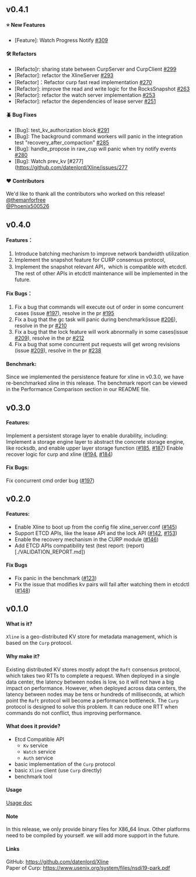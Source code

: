 ## v0.4.1
#### ⭐ New Features
- [Feature]: Watch Progress Notify [#309](https://github.com/datenlord/Xline/issues/309)
#### 🛠️ Refactors
- [Refacto]r: sharing state between CurpServer and CurpClient [#299](https://github.com/datenlord/Xline/issues/299)
- [Refactor]: refactor the XlineServer [#293](https://github.com/datenlord/Xline/issues/293)
- [Refactor]：Refactor curp fast read implementation [#270](https://github.com/datenlord/Xline/issues/270)
- [Refactor]: improve the read and write logic for the RocksSnapshot [#263](https://github.com/datenlord/Xline/issues/263)
- [Refactor]: refactor the watch server implementation [#253](https://github.com/datenlord/Xline/issues/253)
- [Refactor]: refactor the dependencies of lease server [#251](https://github.com/datenlord/Xline/issues/251)
#### 🪲 Bug Fixes
- [Bug]: test_kv_authorization block [#291](https://github.com/datenlord/Xline/issues/291)
- [Bug]: The background command workers will panic in the integration test "recovery_after_compaction" [#285](https://github.com/datenlord/Xline/issues/285)
- [Bug]: handle_propose in raw_cup will panic when try notify events [#280](https://github.com/datenlord/Xline/issues/280)
- [Bug]: Watch prev_kv [#277](https://github.com/datenlord/Xline/issues/277
#### ❤️ Contributors
We'd like to thank all the contributors who worked on this release!  
[@themanforfree](https://github.com/themanforfree)  
[@Phoenix500526](https://github.com/Phoenix500526)

## v0.4.0
#### Features：
1. Introduce batching mechanism to improve network bandwidth utilization
2. Implement the snapshot feature for CURP consensus protocol,
3. Implement the snapshot relevant API，which is compatible with etcdctl. The rest of other APIs in etcdctl maintenance will be implemented in the future.
#### Fix Bugs：
1. Fix a bug that commands will execute out of order in some concurrent cases (issue [#197](https://github.com/datenlord/Xline/issues/197)), resolve in the pr [#195](https://github.com/datenlord/Xline/issues/195)
2. Fix a bug that the gc task will panic during benchmark(issue [#206](https://github.com/datenlord/Xline/issues/206)), resolve in the pr [#210](https://github.com/datenlord/Xline/issues/210)
3. Fix a bug that the lock feature will work abnormally in some cases(issue [#209](https://github.com/datenlord/Xline/issues/209)), resolve in the pr [#212](https://github.com/datenlord/Xline/issues/212)
4. Fix a bug that some concurrent put requests will get wrong revisions (issue [#209](https://github.com/datenlord/Xline/issues/212)), resolve in the pr [#238](https://github.com/datenlord/Xline/issues/238)
#### Benchmark:
Since we implemented the persistence feature for xline in v0.3.0, we have re-benchmarked xline in this release. The benchmark report can be viewed in the Performance Comparison section in our README file.

## v0.3.0
#### Features:
Implement a persistent storage layer to enable durability, including:
Implement a storage engine layer to abstract the concrete storage engine, like rocksdb,
and enable upper layer storage function ([#185](https://github.com/datenlord/Xline/pull/185), [#187](https://github.com/datenlord/Xline/pull/187))
Enable recover logic for curp and xline ([#194](https://github.com/datenlord/Xline/pull/194), [#184](https://github.com/datenlord/Xline/pull/194))
#### Fix Bugs:
Fix concurrent cmd order bug ([#197](https://github.com/datenlord/Xline/issues/197))

## v0.2.0
#### Features:
- Enable Xline to boot up from the config file xline_server.conf ([#145](https://github.com/datenlord/Xline/pull/145))
- Support ETCD APIs, like the lease API and the lock API ([#142](https://github.com/datenlord/Xline/pull/145), [#153](https://github.com/datenlord/Xline/pull/145))
- Enable the recovery mechanism in the CURP module ([#146](https://github.com/datenlord/Xline/pull/145))
- Add ETCD APIs compatibility test (test report: (report)[./VALIDATION_REPORT.md])
#### Fix Bugs
- Fix panic in the benchmark ([#123](https://github.com/datenlord/Xline/pull/123))
- Fix the issue that modifies kv pairs will fail after watching them in etcdctl ([#148](https://github.com/datenlord/Xline/pull/123))

## v0.1.0
#### What is it?
`Xline` is a geo-distributed KV store for metadata management, which is based on the `Curp` protocol.
#### Why make it?
Existing distributed KV stores mostly adopt the `Raft` consensus protocol, which takes two RTTs to complete a request. When deployed in a single data center, the latency between nodes is low, so it will not have a big impact on performance. However, when deployed across data centers, the latency between nodes may be tens or hundreds of milliseconds, at which point the `Raft` protocol will become a performance bottleneck. The `Curp` protocol is designed to solve this problem. It can reduce one RTT when commands do not conflict, thus improving performance.
#### What does it provide?
- Etcd Compatible API
  - `Kv` service
  - `Watch` service
  - `Auth` service
- basic implementation of the `Curp` protocol
- basic `Xline` client (use `Curp` directly)
- benchmark tool
#### Usage
[Usage doc](https://github.com/datenlord/Xline/blob/v0.1.0/USAGE.md)
#### Note
In this release, we only provide binary files for X86_64 linux. Other platforms need to be compiled by yourself. we will add more support in the future.
#### Links
GitHub: https://github.com/datenlord/Xline  
Paper of Curp: https://www.usenix.org/system/files/nsdi19-park.pdf